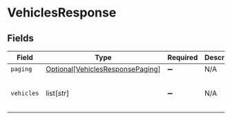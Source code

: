 # VehiclesResponse


## Fields

| Field                                                                             | Type                                                                              | Required                                                                          | Description                                                                       | Example                                                                           |
| --------------------------------------------------------------------------------- | --------------------------------------------------------------------------------- | --------------------------------------------------------------------------------- | --------------------------------------------------------------------------------- | --------------------------------------------------------------------------------- |
| `paging`                                                                          | [Optional[VehiclesResponsePaging]](../../models/shared/vehiclesresponsepaging.md) | :heavy_minus_sign:                                                                | N/A                                                                               |                                                                                   |
| `vehicles`                                                                        | list[*str*]                                                                       | :heavy_minus_sign:                                                                | N/A                                                                               | 36ab27d0-fd9d-4455-823a-ce30af709ffc                                              |